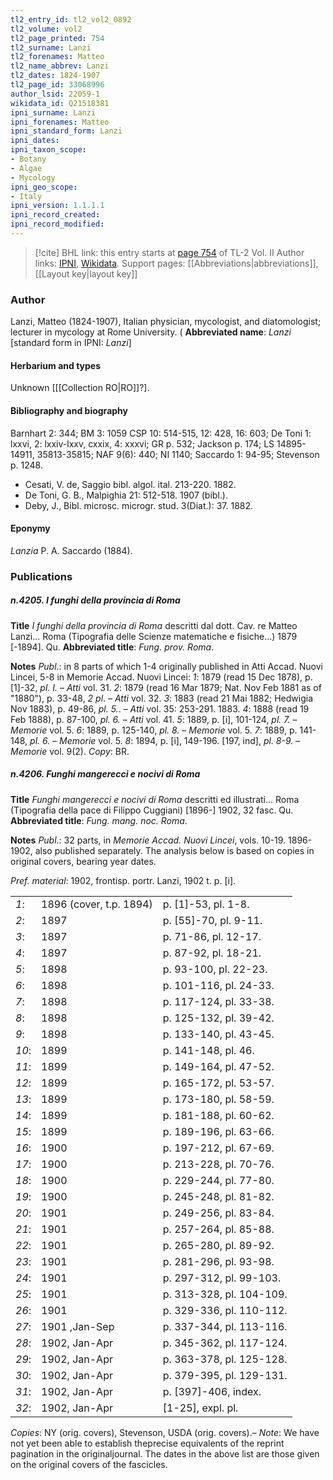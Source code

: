 ```yaml
---
tl2_entry_id: tl2_vol2_0892
tl2_volume: vol2
tl2_page_printed: 754
tl2_surname: Lanzi
tl2_forenames: Matteo
tl2_name_abbrev: Lanzi
tl2_dates: 1824-1907
tl2_page_id: 33068996
author_lsid: 22059-1
wikidata_id: Q21518381
ipni_surname: Lanzi
ipni_forenames: Matteo
ipni_standard_form: Lanzi
ipni_dates: 
ipni_taxon_scope: 
- Botany
- Algae
- Mycology
ipni_geo_scope: 
- Italy
ipni_version: 1.1.1.1
ipni_record_created: 
ipni_record_modified:
---
```


> [!cite] BHL link: this entry starts at [page 754](https://www.biodiversitylibrary.org/page/33068996) of TL-2 Vol. II
> Author links: [IPNI](https://www.ipni.org/a/22059-1), [Wikidata](https://www.wikidata.org/wiki/Q21518381). Support pages: [[Abbreviations|abbreviations]], [[Layout key|layout key]]

### Author

Lanzi, Matteo (1824-1907), Italian physician, mycologist, and diatomologist; lecturer in mycology at Rome University. (
**Abbreviated name**: *Lanzi* \[standard form in IPNI: *Lanzi*\]

#### Herbarium and types

Unknown \[[[Collection RO|RO]]?\].

#### Bibliography and biography

Barnhart 2: 344; BM 3: 1059 CSP 10: 514-515, 12: 428, 16: 603; De Toni 1: lxxvi, 2: lxxiv-lxxv, cxxix, 4: xxxvi; GR p. 532; Jackson p. 174; LS 14895-14911, 35813-35815; NAF 9(6): 440; NI 1140; Saccardo 1: 94-95; Stevenson p. 1248.
- Cesati, V. de, Saggio bibl. algol. ital. 213-220. 1882.
- De Toni, G. B., Malpighia 21: 512-518. 1907 (bibl.).
- Deby, J., Bibl. microsc. microgr. stud. 3(Diat.): 37. 1882.

#### Eponymy

*Lanzia* P. A. Saccardo (1884).

### Publications

##### n.4205. I funghi della provincia di Roma

**Title**
*I funghi della provincia di Roma* descritti dal dott. Cav. re Matteo Lanzi... Roma (Tipografia delle Scienze matematiche e fisiche...) 1879 \[-1894\]. Qu.
**Abbreviated title**: *Fung. prov. Roma*.

**Notes**
*Publ*.: in 8 parts of which 1-4 originally published in Atti Accad. Nuovi Lincei, 5-8 in Memorie Accad. Nuovi Lincei:
*1*: 1879 (read 15 Dec 1878), p. \[1\]-32, *pl. I.* – *Atti* vol. 31.
*2*: 1879 (read 16 Mar 1879; Nat. Nov Feb 1881 as of "1880"), p. 33-48, *2 pl*. – *Atti* vol. 32.
*3*: 1883 (read 21 Mai 1882; Hedwigia Nov 1883), p. 49-86, *pl. 5.*. – *Atti* vol. 35: 253-291. 1883.
*4*: 1888 (read 19 Feb 1888), p. 87-100, *pl. 6.* – *Atti* vol. 41.
*5*: 1889, p. \[i\], 101-124, *pl. 7.* – *Memorie* vol. 5.
*6*: 1889, p. 125-140, *pl. 8.* – *Memorie* vol. 5.
*7*: 1889, p. 141-148, *pl. 6.* – *Memorie* vol. 5.
*8*: 1894, p. \[i\], 149-196. \[197, ind\], *pl. 8-9.* – *Memorie* vol. 9(2).
*Copy*: BR.

##### n.4206. Funghi mangerecci e nocivi di Roma

**Title**
*Funghi mangerecci e nocivi di Roma* descritti ed illustrati... Roma (Tipografia della pace di Filippo Cuggiani) \[1896-\] 1902, 32 fasc. Qu.
**Abbreviated title**: *Fung. mang. noc. Roma*.

**Notes**
*Publ*.: 32 parts, in *Memorie Accad. Nuovi Lincei*, vols. 10-19. 1896-1902, also published separately. The analysis below is based on copies in original covers, bearing year dates.

*Pref. material*: 1902, frontisp. portr. Lanzi, 1902 t. p. \[i\].

| | | |
|---|---|---|
|*1*:	|1896 (cover, t.p. 1894)	|p. \[1\]-53, pl. 1-8.
|*2*:	|1897	|p. \[55\]-70, pl. 9-11.
|*3*:	|1897	|p. 71-86, pl. 12-17.
|*4*:	|1897	|p. 87-92, pl. 18-21.
|*5*:	|1898	|p. 93-100, pl. 22-23.
|*6*:	|1898	|p. 101-116, pl. 24-33.
|*7*:	|1898	|p. 117-124, pl. 33-38.
|*8*:	|1898	|p. 125-132, pl. 39-42.
|*9*:	|1898	|p. 133-140, pl. 43-45.
|*10*:	|1899	|p. 141-148, pl. 46.
|*11*:	|1899	|p. 149-164, pl. 47-52.
|*12*:	|1899	|p. 165-172, pl. 53-57.
|*13*:	|1899	|p. 173-180, pl. 58-59.
|*14*:	|1899	|p. 181-188, pl. 60-62.
|*15*:	|1899	|p. 189-196, pl. 63-66.
|*16*:	|1900	|p. 197-212, pl. 67-69.
|*17*:	|1900	|p. 213-228, pl. 70-76.
|*18*:	|1900	|p. 229-244, pl. 77-80.
|*19*:	|1900	|p. 245-248, pl. 81-82.
|*20*:	|1901	|p. 249-256, pl. 83-84.
|*21*:	|1901	|p. 257-264, pl. 85-88.
|*22*:	|1901	|p. 265-280, pl. 89-92.
|*23*:	|1901	|p. 281-296, pl. 93-98.
|*24*:	|1901	|p. 297-312, pl. 99-103.
|*25*:	|1901	|p. 313-328, pl. 104-109.
|*26*:	|1901	|p. 329-336, pl. 110-112.
|*27*:	|1901 ,Jan-Sep	|p. 337-344, pl. 113-116.
|*28*:	|1902, Jan-Apr	|p. 345-362, pl. 117-124.
|*29*:	|1902, Jan-Apr	|p. 363-378, pl. 125-128.
|*30*:	|1902, Jan-Apr	|p. 379-395, pl. 129-131.
|*31*:	|1902, Jan-Apr	|p. \[397\]-406, index.
|*32*:	|1902, Jan-Apr	|\[1-25\], expl. pl.

*Copies*: NY (orig. covers), Stevenson, USDA (orig. covers).– *Note*: We have not yet been able to establish theprecise equivalents of the reprint pagination in the originaljournal. The dates in the above list are those given on the original covers of the fascicles.

